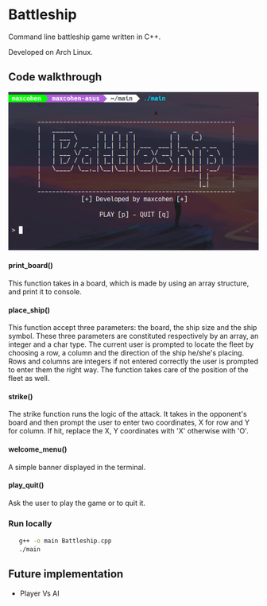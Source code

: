 # Battleship
Command line battleship game written in C++.

Developed on Arch Linux.

## Code walkthrough

![image](img/game1.png)

#### print_board()
This function takes in a board, which is made by using an array structure, and print it to console.

#### place_ship()
This function accept three parameters: the board, the ship size and the ship symbol.
These three parameters are constituted respectively by an array, an integer and a char type.
The current user is prompted to locate the fleet by choosing a row, a column and the direction
of the ship he/she's placing. Rows and columns are integers if not entered correctly the user
is prompted to enter them the right way. The function takes care of the position of the fleet as well.

#### strike()
The strike function runs the logic of the attack. It takes in the opponent's board and then
prompt the user to enter two coordinates, X for row and Y for column. If hit, replace the 
X, Y coordinates with 'X' otherwise with 'O'.

#### welcome_menu()
A simple banner displayed in the terminal. 

#### play_quit()
Ask the user to play the game or to quit it.

### Run locally
```bash
   g++ -o main Battleship.cpp
   ./main
```

## Future implementation
- Player Vs AI